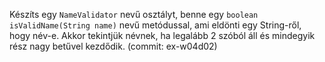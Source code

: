 Készíts egy `NameValidator` nevű osztályt, benne egy `boolean isValidName(String name)` nevű metódussal, ami eldönti egy String-ről, hogy név-e. Akkor tekintjük névnek, ha legalább 2 szóból áll és mindegyik rész nagy betűvel kezdődik. (commit: ex-w04d02)
